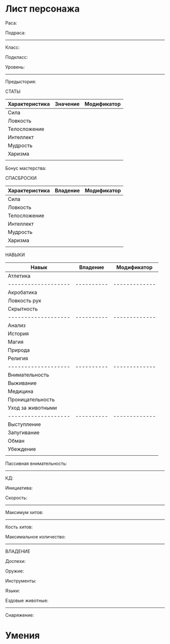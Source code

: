 # Лист персонажа
Раса:

Подраса:

------------

Класс:

Подкласс:

Уровень:

------------

Предыстория:


СТАТЫ

| Характеристика | Значение | Модификатор |
|----------------|----------|-------------|
| Сила           |          |             |
| Ловкость       |          |             |
| Телосложение   |          |             |
| Интеллект      |          |             |
| Мудрость       |          |             |
| Харизма        |          |             |
|                |          |             |

Бонус мастерства: 

СПАСБРОСКИ

| Характеристика | Владение | Модификатор |
|----------------|----------|-------------|
| Сила           |          |             |
| Ловкость       |          |             |
| Телосложение   |          |             |
| Интеллект      |          |             |
| Мудрость       |          |             |
| Харизма        |          |             |
|                |          |             |

НАВЫКИ

| Навык             | Владение | Модификатор |
|-------------------|----------|-------------|
| Атлетика          |          |             |
|-------------------|----------|-------------|
| Акробатика        |          |             |
| Ловкость рук      |          |             |
| Скрытность        |          |             |
|-------------------|----------|-------------|
| Анализ            |          |             |
| История           |          |             |
| Магия             |          |             |
| Природа           |          |             |
| Религия           |          |             |
|-------------------|----------|-------------|
| Внимательность    |          |             |
| Выживание         |          |             |
| Медицина          |          |             |
| Проницательность  |          |             |
| Уход за животными |          |             |
|-------------------|----------|-------------|
| Выступление       |          |             |
| Запугивание       |          |             |
| Обман             |          |             |
| Убеждение         |          |             |
|                   |          |             |

Пассивная внимательность:

------------

КД:

Инициатива:

Скорость:

------------

Максимум хитов:

------------

Кость хитов:

Максимальное количество:

------------

ВЛАДЕНИЕ

Доспехи:

Оружие:

Инструменты:

Языки:

Ездовые животные:

------------

Снаряжение:

# Умения
